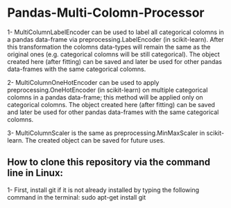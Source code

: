 # Pandas-Multi-Colomn-Processor

1- MultiColumnLabelEncoder can be used to label all categorical colomns in a pandas data-frame via preprocessing.LabelEncoder (in scikit-learn). After this transformation the colomns data-types will remain the same as the original ones (e.g. categorical colomns will be still categorical). The object created here (after fitting) can be saved and later be used for other pandas data-frames with the same categorical colomns.

2- MultiColumnOneHotEncoder can be used to apply preprocessing.OneHotEncoder (in scikit-learn) on multiple categorical colomns in a pandas data-frame; this method will be applied only on categorical colomns. The object created here (after fitting) can be saved and later be used for other pandas data-frames with the same categorical colomns.

3- MultiColumnScaler is the same as preprocessing.MinMaxScaler in scikit-learn. The created object can be saved for future uses.


## How to clone this repository via the command line in Linux:
1- First, install git if it is not already installed by typing the following command in the terminal:
sudo apt-get install git
